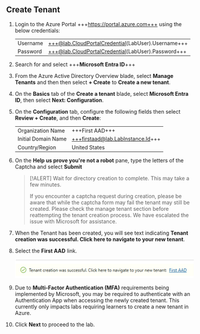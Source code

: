 ## Create Tenant

1. Login to the Azure Portal +++https://portal.azure.com+++ using the below credentials:

    |||
    |--|--|
    |Username|+++@lab.CloudPortalCredential(LabUser).Username+++|
    |Password|+++@lab.CloudPortalCredential(LabUser).Password+++|

1. Search for and select +++**Microsoft Entra ID**+++

1. From the Azure Active Directory Overview blade, select **Manage Tenants** and then then select **+ Create** to **Create a new tenant**.

1. On the **Basics** tab of the **Create a tenant** blade, select **Microsoft Entra ID**, then select **Next: Configuration**.

1. On the **Configuration** tab, configure the following fields then select **Review + Create**, and then **Create**:

    |||
    |--|--|
    | Organization Name | +++First AAD+++ |
    | Initial Domain Name | +++firstaad@lab.LabInstance.Id+++ |
    | Country/Region | United States |

1. On the **Help us prove you're not a robot** pane, type the letters of the Captcha and select **Submit** 

    > [!ALERT] Wait for directory creation to complete. This may take a few minutes.
    > 
    > If you encounter a captcha request during creation, please be aware that while the captcha form may fail the tenant may still be created. Please check the manage tenant section before reattempting the tenant creation process. We have escalated the issue with Microsoft for assistance.

1. When the Tenant has been created, you will see text indicating **Tenant creation was successful.  Click here to navigate to your new tenant**.

1. Select the **First AAD** link.

    ![SwitchDir](images/FirstAAD.PNG)

1. Due to **Multi-Factor Authentication (MFA)** requirements being implemented by Microsoft, you may be required to authenticate with an Authentication App when accessing the newly created tenant. This currently only impacts labs requiring learners to create a new tenant in Azure.

1. Click **Next** to proceed to the lab.

